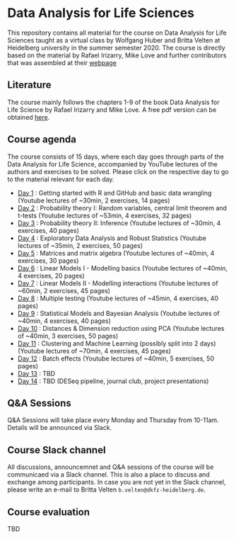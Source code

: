 # Data Analysis for Life Sciences 
This repository contains all material for the course on Data Analysis for Life Sciences taught as a virtual class by Wolfgang Huber and Britta Velten at Heidelberg university in the summer semester 2020. The course is directly based on the material by Rafael Irizarry, Mike Love and further contributors that was assembled at their [webpage](https://rafalab.github.io/pages/harvardx.html)


## Literature
The course mainly follows the chapters 1-9 of the book Data Analysis for Life Science by Rafael Irizarry and Mike Love. A free pdf version can be obtained [here](https://leanpub.com/dataanalysisforthelifesciences).

## Course agenda
The course consists of 15 days, where each day goes through parts of the Data Analysis for Life Science, accompanied by YouTube lectures of the authors and exercises to be solved. Please click on the respective day to go to the material relevant for each day.

* [Day 1](day1/) :  Getting started with R and GitHub and basic data wrangling
(Youtube lectures of ~30min, 2 exercises, 14 pages)
* [Day 2](day2/) : Probability theory I: Random variables, central limit theorem and t-tests 
(Youtube lectures of ~53min, 4 exercises, 32 pages)
* [Day 3](day3/) : Probability theory II: Inference
(Youtube lectures of ~30min, 4 exercises, 40 pages)
* [Day 4](day4/) : Exploratory Data Analysis and Robust Statistics
(Youtube lectures of ~35min, 2 exercises, 50 pages)
* [Day 5](day5/) : Matrices and matrix algebra
(Youtube lectures of ~40min, 4 exercises, 30 pages)
* [Day 6](day6/) : Linear Models I - Modelling basics
(Youtube lectures of ~40min, 4 exercises, 20 pages)
* [Day 7](day7/) : Linear Models II - Modelling interactions
(Youtube lectures of ~60min, 2 exercises, 45 pages)
* [Day 8](day8/) : Multiple testing
(Youtube lectures of ~45min, 4 exercises, 40 pages)
* [Day 9](day9/) : Statistical Models and Bayesian Analysis 
(Youtube lectures of ~40min, 4 exercises, 40 pages)
* [Day 10](day10/) :  Distances & Dimension reduction using PCA
(Youtube lectures of ~40min, 3 exercises, 50 pages)
* [Day 11](day11/) : Clustering and Machine Learning (possibly split into 2 days)
(Youtube lectures of ~70min, 4 exercises, 45 pages)
* [Day 12](day12/) : Batch effects
(Youtube lectures of ~40min, 5 exercises, 50 pages)
* [Day 13](day13/) : TBD
* [Day 14](day14/) : TBD (DESeq pipeline, journal club, project presentations)

## Q&A Sessions
Q&A Sessions will take place every Monday and Thursday from 10-11am.
Details will be announced via Slack.

## Course Slack channel
All discussions, announcemnet and Q&A sessions of the course will be communicaed via a Slack channel. This is also a place to discuss and exchange among participants. In case you are not yet in the Slack channel, please write an e-mail to Britta Velten `b.velten@dkfz-heidelberg.de`.

## Course evaluation
TBD
